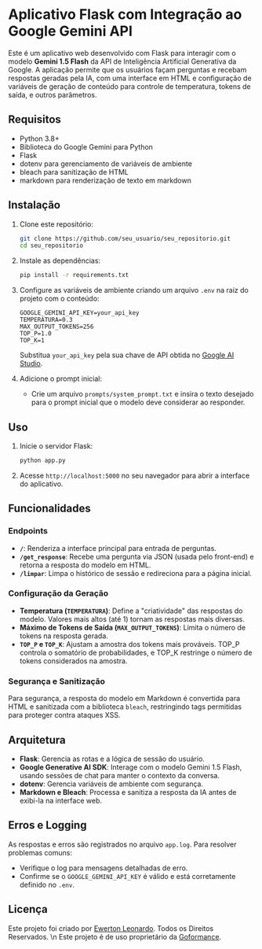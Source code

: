 
# Aplicativo Flask com Integração ao Google Gemini API

Este é um aplicativo web desenvolvido com Flask para interagir com o modelo **Gemini 1.5 Flash** da API de Inteligência Artificial Generativa da Google. A aplicação permite que os usuários façam perguntas e recebam respostas geradas pela IA, com uma interface em HTML e configuração de variáveis de geração de conteúdo para controle de temperatura, tokens de saída, e outros parâmetros.

## Requisitos

- Python 3.8+
- Biblioteca do Google Gemini para Python
- Flask
- dotenv para gerenciamento de variáveis de ambiente
- bleach para sanitização de HTML
- markdown para renderização de texto em markdown

## Instalação

1. Clone este repositório:
   ```bash
   git clone https://github.com/seu_usuario/seu_repositorio.git
   cd seu_repositorio
   ```

2. Instale as dependências:
   ```bash
   pip install -r requirements.txt
   ```

3. Configure as variáveis de ambiente criando um arquivo `.env` na raiz do projeto com o conteúdo:
   ```env
   GOOGLE_GEMINI_API_KEY=your_api_key
   TEMPERATURA=0.3
   MAX_OUTPUT_TOKENS=256
   TOP_P=1.0
   TOP_K=1
   ```

   Substitua `your_api_key` pela sua chave de API obtida no [Google AI Studio](https://aistudio.google.com/).

4. Adicione o prompt inicial:
   - Crie um arquivo `prompts/system_prompt.txt` e insira o texto desejado para o prompt inicial que o modelo deve considerar ao responder.

## Uso

1. Inicie o servidor Flask:
   ```bash
   python app.py
   ```

2. Acesse `http://localhost:5000` no seu navegador para abrir a interface do aplicativo.

## Funcionalidades

### Endpoints

- **`/`**: Renderiza a interface principal para entrada de perguntas.
- **`/get_response`**: Recebe uma pergunta via JSON (usada pelo front-end) e retorna a resposta do modelo em HTML.
- **`/limpar`**: Limpa o histórico de sessão e redireciona para a página inicial.

### Configuração da Geração

- **Temperatura (`TEMPERATURA`)**: Define a "criatividade" das respostas do modelo. Valores mais altos (até 1) tornam as respostas mais diversas.
- **Máximo de Tokens de Saída (`MAX_OUTPUT_TOKENS`)**: Limita o número de tokens na resposta gerada.
- **`TOP_P` e `TOP_K`**: Ajustam a amostra dos tokens mais prováveis. TOP_P controla o somatório de probabilidades, e TOP_K restringe o número de tokens considerados na amostra.

### Segurança e Sanitização

Para segurança, a resposta do modelo em Markdown é convertida para HTML e sanitizada com a biblioteca `bleach`, restringindo tags permitidas para proteger contra ataques XSS.

## Arquitetura

- **Flask**: Gerencia as rotas e a lógica de sessão do usuário.
- **Google Generative AI SDK**: Interage com o modelo Gemini 1.5 Flash, usando sessões de chat para manter o contexto da conversa.
- **dotenv**: Gerencia variáveis de ambiente com segurança.
- **Markdown e Bleach**: Processa e sanitiza a resposta da IA antes de exibi-la na interface web.

## Erros e Logging

As respostas e erros são registrados no arquivo `app.log`. Para resolver problemas comuns:
- Verifique o log para mensagens detalhadas de erro.
- Confirme se o `GOOGLE_GEMINI_API_KEY` é válido e está corretamente definido no `.env`.

## Licença
Este projeto foi criado por [Ewerton Leonardo](https://www.linkedin.com/in/ewertonleonardoap/). Todos os Direitos Reservados.
\n Este projeto é de uso proprietário da [Goformance](https://goformance.com.br).
